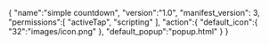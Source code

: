 {
    "name":"simple countdown",
    <!-- 插件名称 -->
    "version":"1.0",
    <!-- 插件版本 -->
    "manifest_version": 3,
    <!-- 使用的manifest格式的版本号 -->
    "permissions":[
        "activeTap",
        "scripting"
    ],
    <!-- permissions 指定了插件需要用到的权限
        调用浏览器提供api的声明
        其中 activeTap 和 scripting 权限是我们开发插件所必须的 -->
    "action":{
        "default_icon":{
            "32":"images/icon.png"
        },
        <!-- default_icon 指定插件图标的资源路径
            图标资源网站 https://www.iconfont.cn/ -->
        "default_popup":"popup.html"
        <!-- popup 是弹出的那个框 -->
    }
}

